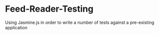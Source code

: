# Feed-Reader-Testing
Using Jasmine.js in order to write a number of tests against a pre-existing application
